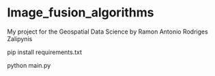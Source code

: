 # Image_fusion_algorithms
My project for the Geospatial Data Science by Ramon Antonio Rodriges Zalipynis


pip install requirements.txt


python main.py
